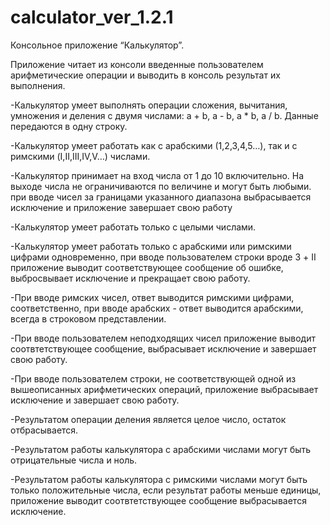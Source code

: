 # calculator_ver_1.2.1
Консольное приложение “Калькулятор”.

Приложение читает из консоли введенные пользователем арифметические операции и выводить в консоль результат их выполнения.

-Калькулятор умеет выполнять операции сложения, вычитания, умножения и деления с двумя числами: a + b, a - b, a * b, a / b. Данные передаются в одну строку. 

-Калькулятор умеет работать как с арабскими (1,2,3,4,5…), так и с римскими (I,II,III,IV,V…) числами.

-Калькулятор принимает на вход числа от 1 до 10 включительно. На выходе числа не ограничиваются по величине и могут быть любыми.
при вводе чисел за границами указанного диапазона выбрасывается исключение и приложение завершает свою работу 

-Калькулятор умеет работать только с целыми числами.

-Калькулятор умеет работать только с арабскими или римскими цифрами одновременно, при вводе пользователем строки вроде 3 + II 
приложение выводит соответствующее сообщение об ошибке, выбросвывает исключение и прекращает свою работу.
  
-При вводе римских чисел, ответ выводится римскими цифрами, соответственно, при вводе арабских - ответ выводится арабскими, всегда в строковом представлении.

-При вводе пользователем неподходящих чисел приложение выводит соотвтетствующее сообщение, выбрасывает исключение и завершает свою работу.

-При вводе пользователем строки, не соответствующей одной из вышеописанных арифметических операций, приложение выбрасывает исключение и завершает свою работу.

-Результатом операции деления является целое число, остаток отбрасывается.

-Результатом работы калькулятора с арабскими числами могут быть отрицательные числа и ноль. 

-Результатом работы калькулятора с римскими числами могут быть только положительные числа, если результат работы меньше единицы, 
приложение выводит соотвтетствующее сообщение выбрасывается исключение.
